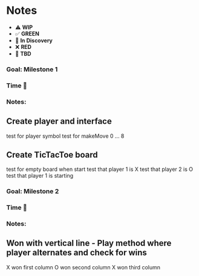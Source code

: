 # Notes

* ⚠️ **WIP**  
* ✅ **GREEN**  
* 🧠 **In Discovery**  
* ❌ **RED**  
* 📝 **TBD**  

### Goal: Milestone 1
### Time 🍅
### Notes:

## Create player and interface
test for player symbol
test for makeMove 0 ... 8

## Create TicTacToe board
test for empty board when start
test that player 1 is X
test that player 2 is O
test that player 1 is starting


### Goal: Milestone 2 
### Time 🍅
### Notes:

## Won with vertical line - Play method where player alternates and check for wins
X won first column
O won second column
X won third column

